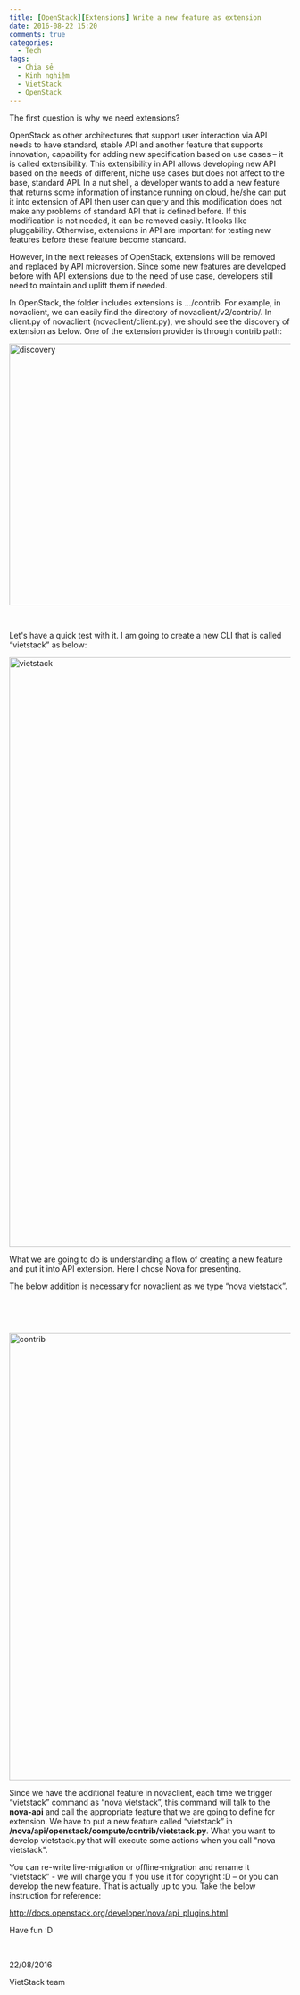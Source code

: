 ```yaml
---
title: [OpenStack][Extensions] Write a new feature as extension
date: 2016-08-22 15:20
comments: true
categories: 
  - Tech
tags: 
  - Chia sẻ
  - Kinh nghiệm
  - VietStack
  - OpenStack
---
```

The first question is why we need extensions?

OpenStack as other architectures that support user interaction via API needs to have standard, stable API and another feature that supports innovation, capability for adding new specification based on use cases – it is called extensibility. This extensibility in API allows developing new API based on the needs of different, niche use cases but does not affect to the base, standard API. In a nut shell, a developer wants to add a new feature that returns some information of instance running on cloud, he/she can put it into extension of API then user can query and this modification does not make any problems of standard API that is defined before. If this modification is not needed, it can be removed easily. It looks like pluggability. Otherwise, extensions in API are important for testing new features before these feature become standard.

However, in the next releases of OpenStack, extensions will be removed and replaced by API microversion. Since some new features are developed before with API extensions due to the need of use case, developers still need to maintain and uplift them if needed.

In OpenStack, the folder includes extensions is …/contrib. For example, in novaclient, we can easily find the directory of novaclient/v2/contrib/. In client.py of novaclient (novaclient/client.py), we should see the discovery of extension as below. One of the extension provider is through contrib path:

<img class="alignnone size-full wp-image-880" src="https://vietstack.files.wordpress.com/2016/08/discovery.png" alt="discovery" width="1300" height="469" />

&nbsp;

Let's have a quick test with it. I am going to create a new CLI that is called “vietstack” as below:

<img class="alignnone size-full wp-image-868" src="https://vietstack.files.wordpress.com/2016/08/vietstack.png" alt="vietstack" width="1855" height="1056" />

What we are going to do is understanding a flow of creating a new feature and put it into API extension. Here I chose Nova for presenting.

The below addition is necessary for novaclient as we type “nova vietstack”.

&nbsp;

&nbsp;

<img class="alignnone size-full wp-image-877" src="https://vietstack.files.wordpress.com/2016/08/contrib.png" alt="contrib" width="1300" height="801" />

Since we have the additional feature in novaclient, each time we trigger “vietstack” command as “nova vietstack”, this command will talk to the <strong>nova-api</strong> and call the appropriate feature that we are going to define for extension. We have to put a new feature called “vietstack” in <strong>/nova/api/openstack/compute/contrib/vietstack.py</strong>. What you want to develop vietstack.py that will execute some actions when you call "nova vietstack".

You can re-write live-migration or offline-migration and rename it “vietstack” - we will charge you if you use it for copyright :D – or you can develop the new feature. That is actually up to you. Take the below instruction for reference:

http://docs.openstack.org/developer/nova/api_plugins.html

Have fun :D

&nbsp;

22/08/2016

VietStack team

<h6></h6>
